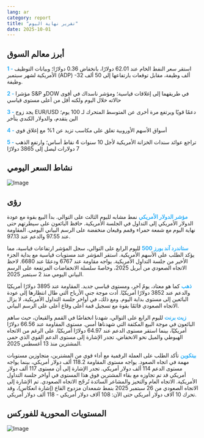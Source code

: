 ```yaml
---
lang: ar
category: report
title: "تقرير نهاية اليوم"
date: 2025-10-01
---
```



<h2>أبرز معالم السوق</h2>
<strong style="color: #2caef7;">1 - </strong> استقر سعر النفط الخام عند 62.01 دولارًا، بانخفاض 0.36 دولارًا؛ وبيانات التوظيف الأمريكية لشهر سبتمبر (ADP) -32 ألف وظيفة، مقابل توقعات بارتفاعها إلى 50 ألف وظيفة.

<strong style="color: #2caef7;">2 - </strong> مؤشرا S&P وDOW في طريقهما إلى إغلاقات قياسية؛ ومؤشر ناسداك في أقوى حالاته خلال اليوم ولكنه أقل من أعلى مستوى قياسي

<strong style="color: #2caef7;">3 - </strong> يجد زوج EUR/USD دعمًا قويًا ويرتفع مرة أخرى عن المتوسط المتحرك لـ 100 يوم؛ الين يتقدم، والدولار الكندي يتأخر

<strong style="color: #2caef7;">4 - </strong> أسواق الأسهم الأوروبية تغلق على مكاسب تزيد عن 1% مع إغلاق قوي

<strong style="color: #2caef7;">5 - </strong> تراجع عوائد سندات الخزانة الأمريكية لأجل 10 سنوات 4 نقاط أساس؛ وارتفع الذهب 7 دولارات ليصل إلى 3865 دولارًا



<h2>نشاط السعر اليومي</h2>
<img src="https://markleighedu.github.io/img/Oct-2025/01-Oct-2025/price.jpg" alt="Image"/>

<h2>رؤى</h2>
<strong style="color: #2caef7;">مؤشر الدولار الأمريكي</strong> نمط مشابه لليوم الثالث على التوالي. بدأ البيع بقوة مع عودة الدولار الأمريكي إلى التداول في الجلسة الأمريكية. حافظ البائعون على سيطرتهم حتى نهاية اليوم مع شمعة حمراء وقمم وقيعان منخفضة على الرسم البياني اليومي. المقاومة عند 97.55 والدعم عند 97.13.

<strong style="color: #2caef7;">ستاندرد آند بورز 500</strong> لليوم الرابع على التوالي، سجل المؤشر ارتفاعات قياسية، مما يؤكد الطلب على الأسهم الأمريكية. استقر المؤشر عند مستويات قياسية مع بداية الجزء الأخير من جلسة التداول الأمريكية. يواجه مقاومة عند 6767 ودعمًا عند 6680. لاحظ الاتجاه الصعودي من أبريل 2025، وخاصةً سلسلة الانخفاضات المرتفعة على الرسم البياني اليومي منذ 2 سبتمبر 2025.

<strong style="color: #2caef7;">ذهب</strong> كما هو معتاد، يومٌ آخر، ومستوى قياسي جديد. المقاومة عند 3895 دولارًا أمريكيًا والدعم عند 3852 دولارًا أمريكيًا. أدت موجة جني الأرباح التي طال انتظارها إلى عودة البائعين إلى مستوى بداية اليوم. ومع ذلك، في أواخر جلسة التداول الأمريكية، لا يزال الاتجاه الصعودي قائمًا بقوة مع تسجيل قمة أعلى وقاع أعلى على الرسم البياني.

<strong style="color: #2caef7;">زيت برنت</strong> لليوم الرابع على التوالي، شهدنا انخفاضًا في القمم والقيعان، حيث ساهم البائعون في موجة البيع المكثفة التي شهدناها أمس. مستوى المقاومة عند 66.56 دولارًا أمريكيًا، بينما استقر مستوى الدعم عند 64.97 دولارًا أمريكيًا. على الرغم من الاتجاه الهبوطي والميل نحو الانخفاض، تجدر الإشارة إلى مستوى الدعم القوي الذي حمى المشترين منذ 13 أغسطس 2025.

<strong style="color: #2caef7;">بيتكوين</strong> تأكد الطلب على العملة الرقمية مع أداء قوي من المشترين، متجاوزين مستويات مهمة في اتجاه الصعود. يواجه مستوى المقاومة 118.2 ألف دولار أمريكي، بينما يواجه مستوى الدعم 114 ألف دولار أمريكي. تجدر الإشارة إلى أن مستوى 117 ألف دولار أمريكي قد تم تجاوزه مع بقاء المشترين فوق هذا المستوى في أواخر جلسة التداول الأمريكية. الاتجاه العام والتحيز والمشاعر السائدة تُرجّح الاتجاه الصعودي. تم الإشارة إلى الاتجاه الصعودي من 26 سبتمبر 2025 بنمط شمعدان مزدوج القاع (إشارة انعكاس)، وقد تحرك 10 آلاف دولار أمريكي حتى الآن: 108 آلاف دولار أمريكي - 118 ألف دولار أمريكي.



<h2>المستويات المحورية للفوركس</h2>
<img src="https://markleighedu.github.io/img/Oct-2025/01-Oct-2025/pivot.jpg" alt="Image"/>